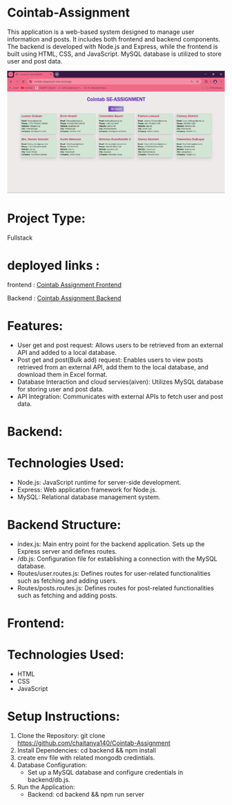 # Cointab-Assignment

This application is a web-based system designed to manage user information and posts. It includes both frontend and backend components. The backend is developed with Node.js and Express, while the frontend is built using HTML, CSS, and JavaScript. MySQL database is utilized to store user and post data.

![image](https://github.com/chaitanya140/Cointab-Assignment/blob/main/Cointab%20Assignment.png)

# Project Type:

Fullstack

# deployed links :

frontend : <a href="#">Cointab Assignment Frontend</a>

Backend : <a href="#">Cointab Assignment Backend</a>

# Features:

- User get and post request: Allows users to be retrieved from an external API and added to a local database.
- Post get and post(Bulk add) request: Enables users to view posts retrieved from an external API, add them to the local database, and download them in Excel format.
- Database Interaction and cloud servies(aiven): Utilizes MySQL database for storing user and post data.
- API Integration: Communicates with external APIs to fetch user and post data.

# Backend:

# Technologies Used:

- Node.js: JavaScript runtime for server-side development.
- Express: Web application framework for Node.js.
- MySQL: Relational database management system.

# Backend Structure:

- index.js: Main entry point for the backend application. Sets up the Express server and defines routes.
- /db.js: Configuration file for establishing a connection with the MySQL database.
- Routes/user.routes.js: Defines routes for user-related functionalities such as fetching and adding users.
- Routes/posts.routes.js: Defines routes for post-related functionalities such as fetching and adding posts.

# Frontend:

# Technologies Used:

- HTML
- CSS
- JavaScript


# Setup Instructions:

1. Clone the Repository: git clone https://github.com/chaitanya140/Cointab-Assignment
2. Install Dependencies: cd backend && npm install
3. create env file with related mongodb credintials.
4. Database Configuration:
   - Set up a MySQL database and configure credentials in backend/db.js.
5. Run the Application:
   - Backend: cd backend && npm run server

